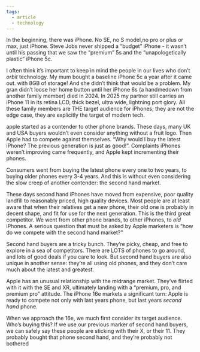 ```yaml
---
tags:
  - article
  - technology
---
```

In the beginning, there was iPhone. No SE, no S model,no pro or plus or max, just iPhone. Steve Jobs never shipped a “budget” iPhone - it wasn’t until his passing that we saw the “premium” 5s and the “unapologetically plastic” iPhone 5c. 

I often think it’s important to keep in mind the people in our lives who don’t _orbit_ technology. My mum bought a baseline iPhone 5c a year after it came out. with 8GB of storage! And she didn’t think that would be a problem. My gran didn’t loose her home button until her iPhone 6s (a handmedown from another family member) died in 2024. In 2025 my partner still carries an iPhone 11 in its retina LCD, thick bezel, ultra wide, lightning port glory. All these family members are THE target audience for iPhones; they are not the edge case, they are explicitly the target of modern tech.

apple started as a contender to other phone brands. These days, many UK and USA buyers wouldn’t even consider anything without a fruit logo. Then Apple had to compete against themselves. “Why would I buy the latest iPhone? The previous generation is just as good!”. Complaints iPhones weren’t improving came frequently, and Apple kept incrementing their phones.

Consumers went from buying the latest phone every one to two years, to buying older phones every 3-4 years. And this is without even considering the slow creep of another contender: the second hand market.

These days second hand iPhones have moved from expensive, poor quality landfill to reasonably priced, high quality devices. Most people are at least aware that when their relatives get a new phone, their old one is probably in decent shape, and fit for use for the next generation. This is the third great competitor. We went from other phone brands, to other iPhones, to _old_ iPhones. A serious question that must be asked by Apple marketers is “how do we compete with the second hand market?”

Second hand buyers are a tricky bunch. They’re picky, cheap, and free to explore in a sea of competitors. There are LOTS of phones to go around, and lots of good deals if you care to look. But second hand buyers are also unique in another sense: they’re all using old phones, and they don’t care much about the latest and greatest.

Apple has an unusual relationship with the midrange market. They’ve flirted with it with the SE and XR, ultimately landing with a “premium, pro, and premium pro” attitude. The iPhone 16e markets a significant turn: Apple is ready to compete not only with last years phone, but last years _second hand_ phone.

When we approach the 16e, we much first consider its target audience. Who’s buying this? If we use our previous marker of second hand buyers, we can safely say these people are sticking with their X, or their 11. They probably bought that phone second hand, and they’re probably not bothered 